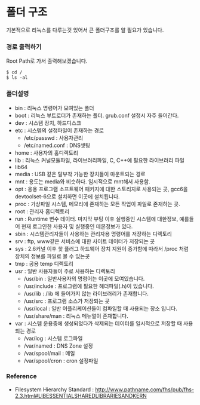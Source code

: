 # 폴더 구조
기본적으로 리눅스를 다루는것 있어서 큰 폴더구조를 알 필요가 있습니다.

### 경로 출력하기
Root Path로 가서 출력해보겠습니다.
```
$ cd /
$ ls -al
```

### 폴더설명
- bin : 리눅스 명령어가 모여있는 폴더
- boot : 리눅스 부트로더가 존재하는 폴더. grub.conf 설정시 자주 들어간다.
- dev : 시스템 장치, 하드디스크
- etc : 시스템의 설정파일이 존재하는 경로
	- /etc/passwd : 사용자관리
	- /etc/named.conf : DNS셋팅
- home : 사용자의 홈디렉토리
- lib : 리눅스 커널모듈파일, 라이브러리파일, C, C++에 필요한 라이브러리 파일
- lib64
- media : USB 같은 탈부착 가능한 장치들이 마운트되는 경로
- mnt : 용도는 media와 비슷하다. 임시적으로 mnt해서 사용함.
- opt : 응용 프로그램 소프트웨어 패키지에 대한 스토리지로 사용되는 곳, gcc6을 devtoolset-6으로 설치하면 이곳에 설치됩니다.
- proc : 가상파일 시스템, 메모리에 존재하는 모든 작업이 파일로 존재하는 곳.
- root : 관리자 홈디렉토리
- run : Runtime 변수 데이터. 마지막 부팅 이후 실행중인 시스템에 대한정보, 예를들어 현재 로그인한 사용자 및 실행중인 데몬정보가 있다.
- sbin : 시스템관리자들이 사용하는 관리자용 명령어를 저장하는 디렉토리
- srv : ftp, www같은 서비스에 대한 사이트 데이터가 저장되는 곳 
- sys : 2.6커널 이후 핫 플러그 하드웨어 장치 지원이 증가함에 따라서 /proc 처럼 장치의 정보를 파일로 볼 수 있는곳
- tmp : 공용 temp 디렉토리
- usr : 일반 사용자들이 주로 사용하는 디렉토리
	- /usr/bin : 일반사용자의 명령어는 이곳에 모여있습니다.
	- /usr/include : 프로그램에 필요한 헤더파일(.h)이 있습니다.
	- /usr/lib : /lib 에 들어가지 않는 라이브러리가 존재합니다.
	- /usr/src : 프로그램 소스가 저장되는 곳
	- /usr/local : 일반 어플리케이션들이 컴파일할 때 사용되는 장소 입니다.
	- /usr/share/man : 리눅스 메뉴얼이 존재합니다.
- var : 시스템 운용중에 생성되었다가 삭제되는 데이터를 일시적으로 저장할 때 사용되는 경로
	- /var/log : 시스템 로그파일
	- /var/named : DNS Zone 설정
	- /var/spool/mail : 메일
	- /var/spool/cron : cron 설정파일

### Reference
- Filesystem Hierarchy Standard : http://www.pathname.com/fhs/pub/fhs-2.3.html#LIBESSENTIALSHAREDLIBRARIESANDKERN
